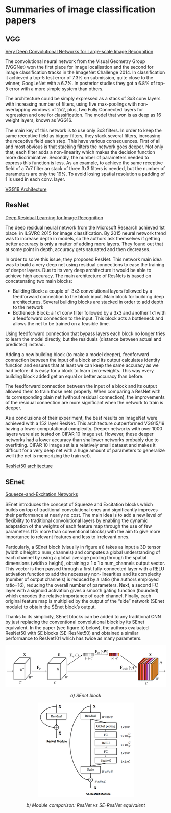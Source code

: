 # Summaries of image classification papers

## VGG
[Very Deep Convolutional Networks for Large-scale Image Recognition](https://arxiv.org/pdf/1409.1556.pdf)

The convolutional neural network from the Visual Geometry Group (VGGNet) won the first place for image localisation and the second for image classification tracks in the ImageNet Challenge 2014. In classification it achieved a top-5 test error of 7.3% on submission, quite close to the winner, GoogLeNet with a 6.7%. In posterior studies they got a 6.8% of top-5 error with a more simple system than others.

The architecture could be simply expressed as a stack of 3x3 conv layers with increasing number of filters, using five max-poolings with non-overlapping windows of 2x2, plus, two Fully Connected layers for regression and one for classification. The model that won is as deep as 16 weight layers, known as VGG16. 

The main key of this network is to use only 3x3 filters. In order to keep the same receptive field as bigger filters, they stack several filters, increasing the receptive field each step. This have various consequences. First of all and most obvious is that stacking filters the network goes deeper. Not only that, each filter adds a non-linearity which makes the decision function more discriminative. Secondly, the number of parameters needed to express this function is less. As an example, to achieve the same receptive field of a 7x7 filter an stack of three 3x3 filters is needed, but the number of parameters are only the 19%. To avoid losing spatial resolution a padding of 1 is used in each conv. layer.


[VGG16 Architecture](vgg16.png)
<!-- [<img src="vgg16.png" alt="VGG16 architecture" height="400">](vgg16.png) -->

## ResNet
[Deep Residual Learning for Image Recognition](https://arxiv.org/pdf/1512.03385.pdf)

The deep residual neural network from the Microsoft Research achieved 1st place  in ILSVRC 2015 for image classification. By 2015 neural network trend was to increase depth in models, so the authors ask themselves if getting better accuracy is only a matter of adding more layers. They found out that at some point in depth, accuracy gets saturated and then decreases.

In order to solve this issue, they proposed ResNet. This network main idea was to build a very deep net using residual connections to ease the training of deeper layers. Due to its very deep architecture it would be able to achieve high accuracy. The main architecture of ResNets is based on concatenating two main blocks:
  - Building Block: a couple of  3x3 convolutional layers followed by a feedforward connection to the block input. Main block for building deep architectures. Several building blocks are stacked in order to add depth to the network
  - Bottleneck Block: a 1x1 conv filter followed by a 3x3 and another 1x1 with a feedforward connection to the input. This block acts a bottleneck and allows the net to be trained on a feasible time.

Using feedforward connection that bypass layers each block no longer tries to learn the model directly, but the residuals (distance between actual and predicted) instead.

Adding a new building block (to make a model deeper), feedforward connection between the input of a block and its output calculates identity function and ensures that at least we can keep the same accuracy as we had before: it is easy for a block to learn zero-weights. This way every building block added get an equal or better accuracy than before.

The feedforward connection between the input of a block and its output allowed them to train those nets properly. When comparing a ResNet with its corresponding plain net (without residual connection), the improvements of the residual connection are more significant when the network to train is deeper. 

As a conclusions of their experiment, the best results on ImageNet were achieved with a 152 layer ResNet. This architecture outperformed VGG15/19 having a lower computational complexity. Deeper networks with over 1000 layers were also tested on CIFAR 10 image set. However, these deeper networks had a lower accuracy than shallower networks probably due to overfitting. CIFAR 10 image set is a relatively small dataset and makes it difficult for a very deep net with a huge amount of parameters to generalize well (the net is memorizing the train set). 

[ResNet50 architecture](resnet50.png)

## SEnet
[Squeeze-and-Excitation Networks](https://arxiv.org/pdf/1709.01507.pdf)

SEnet introduces the concept of Squeeze and Excitation blocks which builds on top of traditional convolutional ones and significantly improves their performance at nearly no cost. The main idea is to add a new level of flexibility to traditional convolutional layers by enabling the dynamic adaptation of the weights of each feature map through the use of few parameters (1% more than conventional blocks) with the aim to give more importance to relevant features and less to irrelevant ones.

Particularly, a SEnet block (visually in figure a)) takes as input a 3D tensor (width x height x num_channels) and computes a global understanding of each channel by using a global average pooling through the spatial dimensions (width x height), obtaining a 1 x 1 x num_channels output vector. This vector is then passed through a first fully-connected layer with a RELU activation function to add the necessary non-linearities and its complexity (number of output channels) is reduced by a ratio (the authors employed ratio=16), reducing the overall number of parameters. Next, a second FC layer with a sigmoid activation gives a smooth gating function (bounded) which encodes the relative importance of each channel. Finally, each original feature map is multiplied by the output of the “side” network (SEnet module) to obtain the SEnet block’s output.

Thanks to its simplicity, SEnet blocks can be added to any traditional CNN by just replacing the conventional convolutional block by its SEnet equivalent. In the paper (see figure b) below), the authors evaluated ResNet50 with SE blocks (SE-ResNet50) and obtained a similar performance to ResNet101 which has twice as many parameters.
<p align="center"><img src="SEnet_block.png" width="560" height="130"></p>
<p align="center"><i> a) SEnet block </i></p>
<p align="center"><img src="ResNetmod_SEnetmod.png" width="299" height="295"></p>
<p align="center"> <i> b) Module comparison: ResNet vs SE-ResNet equivalent </i> </p>
